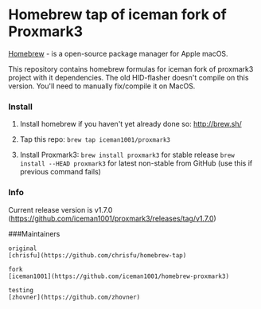 Homebrew tap of iceman fork of Proxmark3
========================================

[Homebrew](http://brew.sh) - is a open-source package manager for Apple macOS.

This repository contains homebrew formulas for iceman fork of proxmark3 project with it dependencies.
The old HID-flasher doesn't compile on this version. You'll need to manually fix/compile it on MacOS.

### Install

1. Install homebrew if you haven't yet already done so: http://brew.sh/

2. Tap this repo: `brew tap iceman1001/proxmark3`

3. Install Proxmark3:
    `brew install proxmark3` for stable release 
	`brew install --HEAD proxmark3` for latest non-stable from GitHub (use this if previous command fails)

### Info

Current release version is v1.7.0 (https://github.com/iceman1001/proxmark3/releases/tag/v1.7.0)


###Maintainers

    original
    [chrisfu](https://github.com/chrisfu/homebrew-tap)

    fork
    [iceman1001](https://github.com/iceman1001/homebrew-proxmark3)

    testing
    [zhovner](https://github.com/zhovner)
